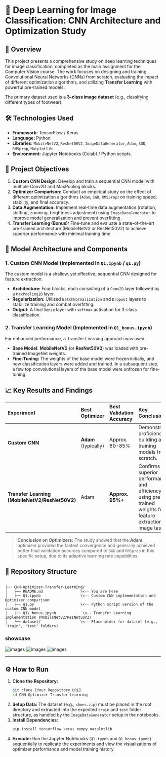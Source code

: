 # 🚀 Deep Learning for Image Classification: CNN Architecture and Optimization Study

## 📝 Overview
This project presents a comprehensive study on deep learning techniques for image classification, completed as the main assignment for the Computer Vision course. The work focuses on designing and training Convolutional Neural Networks (CNNs) from scratch, evaluating the impact of different optimization algorithms, and utilizing **Transfer Learning** with powerful pre-trained models.

The primary dataset used is a **3-class image dataset** (e.g., classifying different types of footwear).

## 🛠️ Technologies Used
* **Framework:** TensorFlow / Keras
* **Language:** Python
* **Libraries:** `MobileNetV2`, `ResNet50V2`, `ImageDataGenerator`, `Adam`, `SGD`, `RMSprop`, `Matplotlib`.
* **Environment:** Jupyter Notebooks (Colab) / Python scripts.

## 🎯 Project Objectives

1.  **Custom CNN Design:** Develop and train a sequential CNN model with multiple Conv2D and MaxPooling blocks.
2.  **Optimizer Comparison:** Conduct an empirical study on the effect of different optimization algorithms (`Adam`, `SGD`, `RMSprop`) on training speed, stability, and final accuracy.
3.  **Data Augmentation:** Implement real-time data augmentation (rotation, shifting, zooming, brightness adjustment) using `ImageDataGenerator` to improve model generalization and prevent overfitting.
4.  **Transfer Learning (Bonus):** Fine-tune and evaluate a state-of-the-art pre-trained architecture (MobileNetV2 or ResNet50V2) to achieve superior performance with minimal training time.

## 🧠 Model Architecture and Components

### 1. Custom CNN Model (Implemented in `Q1.ipynb` / `q1.py`)
The custom model is a shallow, yet effective, sequential CNN designed for feature extraction:
* **Architecture:** Four blocks, each consisting of a `Conv2D` layer followed by a `MaxPooling2D` layer.
* **Regularization:** Utilized `BatchNormalization` and `Dropout` layers to stabilize training and combat overfitting.
* **Output:** A final `Dense` layer with `softmax` activation for 3-class classification.

### 2. Transfer Learning Model (Implemented in `Q1_bonus.ipynb`)
For enhanced performance, a Transfer Learning approach was used:
* **Base Model:** **MobileNetV2** (or **ResNet50V2**) was loaded with pre-trained ImageNet weights.
* **Fine-Tuning:** The weights of the base model were frozen initially, and new classification layers were added and trained. In a subsequent step, a few top convolutional layers of the base model were unfrozen for fine-tuning.

## 📈 Key Results and Findings

| Experiment | Best Optimizer | Best Validation Accuracy | Key Conclusion |
| :--- | :--- | :--- | :--- |
| **Custom CNN** | **Adam** (typically) | Approx. 80-85% | Demonstrates proficiency in building and training models from scratch. |
| **Transfer Learning (MobileNetV2/ResNet50V2)** | Adam | **Approx. 95%+** | Confirms the superior performance and efficiency of using pre-trained weights for feature extraction in image tasks. |

> **Conclusion on Optimizers:** The study showed that the **Adam** optimizer provided the fastest convergence and generally achieved better final validation accuracy compared to `SGD` and `RMSprop` in this specific setup, due to its adaptive learning rate capabilities.

## 📂 Repository Structure

```

├── CNN-Optimizer-Transfer-Learning/
│   ├── README.md                 \<-- You are here
│   ├── Q1.ipynb                  \<-- Custom CNN implementation and Optimizer comparison
│   ├── q1.py                     \<-- Python script version of the custom CNN model
│   ├── Q1\_bonus.ipynb            \<-- Transfer Learning implementation (MobileNetV2/ResNet50V2)
│   └── dataset/                  \<-- Placeholder for dataset (e.g., 'train', 'test' folders)

````
### showcase

![images](https://github.com/MahdisSep/CNN-Optimizer-Transfer-Learning/blob/main/results/results1.png)
![images](https://github.com/MahdisSep/CNN-Optimizer-Transfer-Learning/blob/main/results/results2.png)
![images](https://github.com/MahdisSep/CNN-Optimizer-Transfer-Learning/blob/main/results/results3.png)

-----

## ⚙️ How to Run

1.  **Clone the Repository:**
    ```bash
    git clone [Your Repository URL]
    cd CNN-Optimizer-Transfer-Learning
    ```
2.  **Setup Data:** The dataset (e.g., `shoes.zip`) must be placed in the root directory and extracted into the expected `train` and `test` folder structure, as handled by the `ImageDataGenerator` setup in the notebooks.
3.  **Install Dependencies:**
    ```bash
    pip install tensorflow keras numpy matplotlib
    ```
4.  **Execute:** Run the Jupyter Notebooks (`Q1.ipynb` and `Q1_bonus.ipynb`) sequentially to replicate the experiments and view the visualizations of optimizer performance and model training history.

